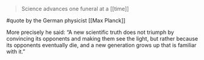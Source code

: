 > Science advances one funeral at a [[time]]

#quote  by the German physicist [[Max Planck]]

More precisely he said: “A new scientific truth does not triumph by convincing its opponents and making them see the light, but rather because its opponents eventually die, and a new generation grows up that is familiar with it.”